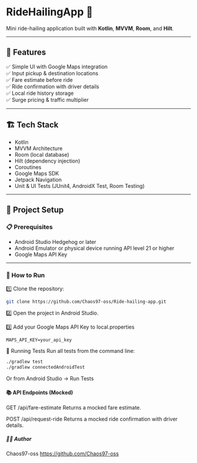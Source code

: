 # RideHailingApp 🚕

Mini ride-hailing application built with **Kotlin**, **MVVM**, **Room**, and **Hilt**.

---

## 📲 Features

✅ Simple UI with Google Maps integration  
✅ Input pickup & destination locations  
✅ Fare estimate before ride  
✅ Ride confirmation with driver details  
✅ Local ride history storage  
✅ Surge pricing & traffic multiplier

---

## 🏗 Tech Stack

- Kotlin
- MVVM Architecture
- Room (local database)
- Hilt (dependency injection)
- Coroutines
- Google Maps SDK
- Jetpack Navigation
- Unit & UI Tests (JUnit4, AndroidX Test, Room Testing)

---

## 🚀 Project Setup

### 📋 Prerequisites

- Android Studio Hedgehog or later
- Android Emulator or physical device running API level 21 or higher
- Google Maps API Key

---

### 🔧 How to Run

1️⃣ Clone the repository:
```bash
git clone https://github.com/Chaos97-oss/Ride-hailing-app.git 
````
2️⃣ Open the project in Android Studio.

3️⃣ Add your Google Maps API Key to local.properties
````
MAPS_API_KEY=your_api_key
````
🧪 Running Tests
Run all tests from the command line:

```bash
./gradlew test
./gradlew connectedAndroidTest
```
Or from Android Studio → Run Tests
#### 📚 API Endpoints (Mocked)
GET /api/fare-estimate
Returns a mocked fare estimate.

POST /api/request-ride
Returns a mocked ride confirmation with driver details.

##### 👨‍💻 Author
Chaos97-oss
https://github.com/Chaos97-oss
